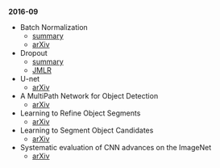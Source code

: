 **2016-09**

- Batch Normalization
  - [summary](https://github.com/kevinzakka/research-paper-notes/blob/master/batch_normalization.md)
  - [arXiv](https://arxiv.org/abs/1502.03167)
- Dropout
  - [summary](https://github.com/kevinzakka/research-paper-notes/blob/master/dropout.md)
  - [JMLR](http://www.jmlr.org/papers/v15/srivastava14a.html)
- U-net 
  - [arXiv](https://arxiv.org/abs/1505.04597)
- A MultiPath Network for Object Detection
  - [arXiv](https://arxiv.org/abs/1604.02135) 
- Learning to Refine Object Segments
  - [arXiv](https://arxiv.org/abs/1603.08695)
- Learning to Segment Object Candidates
  - [arXiv](https://arxiv.org/abs/1506.06204)
- Systematic evaluation of CNN advances on the ImageNet
  - [arXiv](http://arxiv.org/abs/1606.02228)
